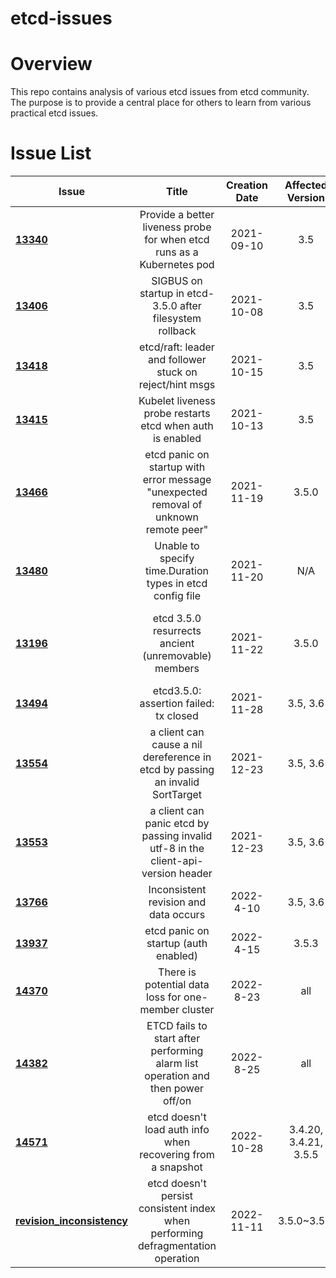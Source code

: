 etcd-issues 
======
# Overview
This repo contains analysis of various etcd issues from etcd community. The purpose is to provide a central place for others to learn from various practical etcd issues.

# Issue List
| Issue   |                                        Title                                         | Creation Date |   Affected Version    |                                                                                          Fixed Version                                                                                          |
|----------|:------------------------------------------------------------------------------------:|:-------------:|:---------------------:|:-----------------------------------------------------------------------------------------------------------------------------------------------------------------------------------------------:|
| **[13340](13340)** |        Provide a better liveness probe for when etcd runs as a Kubernetes pod        |  2021-09-10   |          3.5          |                                                                  3.6, [pull/13399](https://github.com/etcd-io/etcd/pull/13399)                                                                  |
| **[13406](13406)** |              SIGBUS on startup in etcd-3.5.0 after filesystem rollback               |  2021-10-08   |          3.5          |                                                                                                                                                                                                 |
| **[13418](13418)** |               etcd/raft: leader and follower stuck on reject/hint msgs               |  2021-10-15   |          3.5          |                                                                                                                                                                                                 |
| **[13415](13415)** |              Kubelet liveness probe restarts etcd when auth is enabled               |  2021-10-13   |          3.5          |                                                                                                                                                                                                 |
| **[13466](13466)** | etcd panic on startup with error message "unexpected removal of unknown remote peer" |  2021-11-19   |         3.5.0         |                                                                                                                                                                                                 |
| **[13480](13480)** |              Unable to specify time.Duration types in etcd config file               |  2021-11-20   |          N/A          |                                                                                                                                                                                                 |
| **[13196](13196)** |                 etcd 3.5.0 resurrects ancient (unremovable) members                  |  2021-11-22   |         3.5.0         |              Workaround fix in 3.5.1, [pull/13348](https://github.com/etcd-io/etcd/pull/13348); <br />Formal fix will be available in 3.5.2; <br />3.6 will deprecate the v2store.              |
| **[13494](13494)** |                        etcd3.5.0: assertion failed: tx closed                        |  2021-11-28   |       3.5, 3.6        |                            [pull/13501](https://github.com/etcd-io/etcd/pull/13501) for 3.5; <br /> [pull/13500](https://github.com/etcd-io/etcd/pull/13500) for 3.6                            |
| **[13554](13554)** |    a client can cause a nil dereference in etcd by passing an invalid SortTarget     |  2021-12-23   |       3.5, 3.6        |                                                                [pull/13555](https://github.com/etcd-io/etcd/pull/13555) for 3.6                                                                 |
| **[13553](13553)** |  a client can panic etcd by passing invalid utf-8 in the client-api-version header   |  2021-12-23   |       3.5, 3.6        |                                                                [pull/13560](https://github.com/etcd-io/etcd/pull/13560) for 3.6                                                                 |
| **[13766](13766)** |                        Inconsistent revision and data occurs                         |   2022-4-10   |       3.5, 3.6        |                            [pull/13854](https://github.com/etcd-io/etcd/pull/13854) for 3.6; <br /> [pull/13908](https://github.com/etcd-io/etcd/pull/13908) for 3.5                            |
| **[13937](13937)** |                         etcd panic on startup (auth enabled)                         |   2022-4-15   |         3.5.3         |                            [pull/13942](https://github.com/etcd-io/etcd/pull/13942) for 3.6; <br /> [pull/13946](https://github.com/etcd-io/etcd/pull/13946) for 3.5                            |
| **[14370](14370)** |                 There is potential data loss for one-member cluster                  |   2022-8-23   |          all          |                                    Resolved. Refer to [14370#issuecomment-1254645353](https://github.com/etcd-io/etcd/issues/14370#issuecomment-1254645353)                                     |
| **[14382](14382)** |   ETCD fails to start after performing alarm list operation and then power off/on    |   2022-8-25   |          all          | Resolved. Also see workaround solution [etcd-db-editor/main.go#L16-L28](https://github.com/ahrtr/etcd-issues/blob/d134cb8d07425bf3bf530e6bb509c6e6bc6e7c67/etcd/etcd-db-editor/main.go#L16-L28) |
| **[14571](14571)** |             etcd doesn't load auth info when recovering from a snapshot              |  2022-10-28   | 3.4.20, 3.4.21, 3.5.5 |                                                 Resolved in 3.4.22 and 3.5.6, refer to [pull/14574](https://github.com/etcd-io/etcd/pull/14574)                                                 |
| **[revision_inconsistency](revision_inconsistency)** |   etcd doesn't persist consistent index when performing defragmentation operation    |  2022-11-11   |      3.5.0~3.5.5      |                                                      Resolved in 3.5.6, refer to [pull/14730](https://github.com/etcd-io/etcd/pull/14730)                                                       |

